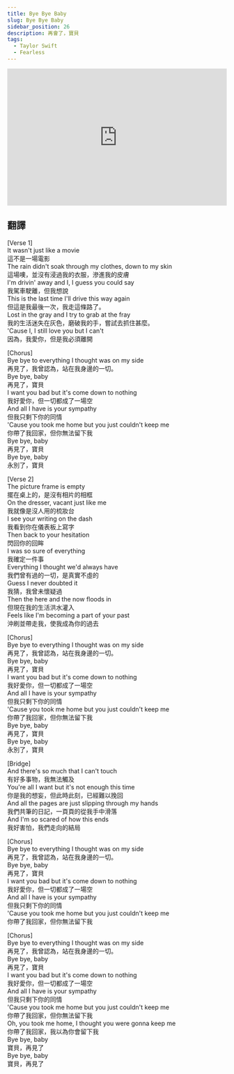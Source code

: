 ```yaml
---
title: Bye Bye Baby
slug: Bye Bye Baby
sidebar_position: 26
description: 再會了，寶貝
tags:
  - Taylor Swift
  - Fearless
---
```


<iframe width="100%" height="315" src="https://www.youtube.com/embed/WC2C0zutCt4" title="YouTube video player" frameborder="0" allow="accelerometer; autoplay; clipboard-write; encrypted-media; gyroscope; picture-in-picture; web-share" allowfullscreen></iframe>   


## 翻譯
[Verse 1]  
It wasn't just like a movie  
這不是一場電影  
The rain didn't soak through my clothes, down to my skin  
這場噢，並沒有浸過我的衣服，滲進我的皮膚  
I'm drivin' away and I, I guess you could say  
我駕車駛離，但我想說  
This is the last time I'll drive this way again  
但這是我最後一次，我走這條路了。  
Lost in the gray and I try to grab at the fray  
我的生活迷失在灰色，磨破我的手，嘗試去抓住甚麼。  
'Cause I, I still love you but I can't  
因為，我愛你，但是我必須離開  
  
[Chorus]  
Bye bye to everything I thought was on my side  
再見了，我曾認為，站在我身邊的一切。  
Bye bye, baby  
再見了，寶貝  
I want you bad but it's come down to nothing  
我好愛你，但一切都成了一場空  
And all I have is your sympathy  
但我只剩下你的同情  
'Cause you took me home but you just couldn't keep me  
你帶了我回家，但你無法留下我  
Bye bye, baby  
再見了，寶貝  
Bye bye, baby  
永別了，寶貝  
  
[Verse 2]  
The picture frame is empty  
擺在桌上的，是沒有相片的相框  
On the dresser, vacant just like me  
我就像是沒人用的梳妝台  
I see your writing on the dash  
我看到你在儀表板上寫字  
Then back to your hesitation  
閃回你的回眸  
I was so sure of everything  
我確定一件事  
Everything I thought we'd always have  
我們曾有過的一切，是真實不虛的  
Guess I never doubted it  
我猜，我曾未懷疑過  
Then the here and the now floods in  
但現在我的生活洪水灌入  
Feels like I'm becoming a part of your past  
沖刷並帶走我，使我成為你的過去  
  
[Chorus]  
Bye bye to everything I thought was on my side  
再見了，我曾認為，站在我身邊的一切。  
Bye bye, baby  
再見了，寶貝  
I want you bad but it's come down to nothing  
我好愛你，但一切都成了一場空  
And all I have is your sympathy  
但我只剩下你的同情  
'Cause you took me home but you just couldn't keep me  
你帶了我回家，但你無法留下我  
Bye bye, baby  
再見了，寶貝  
Bye bye, baby  
永別了，寶貝   
  
[Bridge]  
And there's so much that I can't touch  
有好多事物，我無法觸及  
You're all I want but it's not enough this time  
你是我的想妄，但此時此刻，已經難以挽回  
And all the pages are just slipping through my hands  
我們共筆的日記，一頁頁的從我手中滑落  
And I'm so scared of how this ends  
我好害怕，我們走向的結局  
  
[Chorus]  
Bye bye to everything I thought was on my side  
再見了，我曾認為，站在我身邊的一切。  
Bye bye, baby  
再見了，寶貝  
I want you bad but it's come down to nothing  
我好愛你，但一切都成了一場空  
And all I have is your sympathy  
但我只剩下你的同情  
'Cause you took me home but you just couldn't keep me  
你帶了我回家，但你無法留下我  
  
[Chorus]  
Bye bye to everything I thought was on my side  
再見了，我曾認為，站在我身邊的一切。  
Bye bye, baby  
再見了，寶貝  
I want you bad but it's come down to nothing  
我好愛你，但一切都成了一場空  
And all I have is your sympathy  
但我只剩下你的同情  
'Cause you took me home but you just couldn't keep me  
你帶了我回家，但你無法留下我  
Oh, you took me home, I thought you were gonna keep me  
你帶了我回家，我以為你會留下我  
Bye bye, baby  
寶貝，再見了  
Bye bye, baby    
寶貝，再見了  

